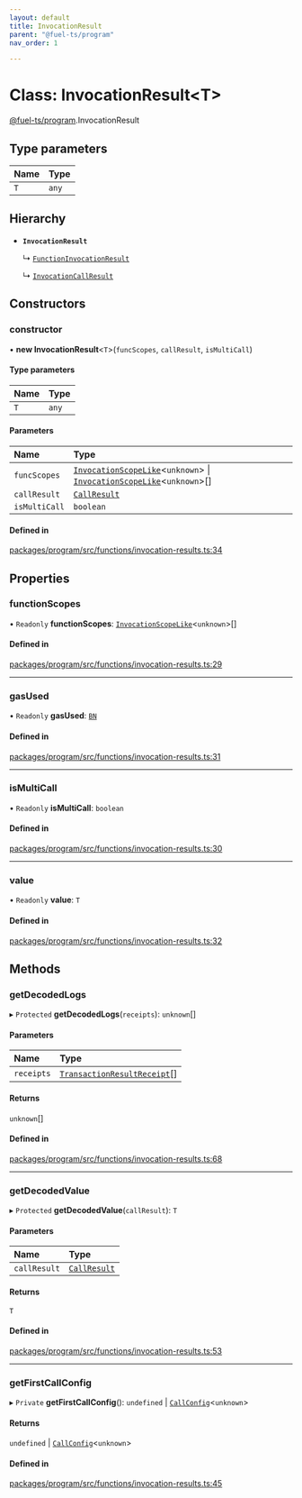 ```yaml
---
layout: default
title: InvocationResult
parent: "@fuel-ts/program"
nav_order: 1

---
```


# Class: InvocationResult<T\>

[@fuel-ts/program](../index.md).InvocationResult

## Type parameters

| Name | Type |
| :------ | :------ |
| `T` | `any` |

## Hierarchy

- **`InvocationResult`**

  ↳ [`FunctionInvocationResult`](FunctionInvocationResult.md)

  ↳ [`InvocationCallResult`](internal-InvocationCallResult.md)

## Constructors

### constructor

• **new InvocationResult**<`T`\>(`funcScopes`, `callResult`, `isMultiCall`)

#### Type parameters

| Name | Type |
| :------ | :------ |
| `T` | `any` |

#### Parameters

| Name | Type |
| :------ | :------ |
| `funcScopes` | [`InvocationScopeLike`](../index.md#invocationscopelike)<`unknown`\> \| [`InvocationScopeLike`](../index.md#invocationscopelike)<`unknown`\>[] |
| `callResult` | [`CallResult`](../namespaces/internal.md#callresult) |
| `isMultiCall` | `boolean` |

#### Defined in

[packages/program/src/functions/invocation-results.ts:34](https://github.com/FuelLabs/fuels-ts/blob/master/packages/program/src/functions/invocation-results.ts#L34)

## Properties

### functionScopes

• `Readonly` **functionScopes**: [`InvocationScopeLike`](../index.md#invocationscopelike)<`unknown`\>[]

#### Defined in

[packages/program/src/functions/invocation-results.ts:29](https://github.com/FuelLabs/fuels-ts/blob/master/packages/program/src/functions/invocation-results.ts#L29)

___

### gasUsed

• `Readonly` **gasUsed**: [`BN`](internal-BN.md)

#### Defined in

[packages/program/src/functions/invocation-results.ts:31](https://github.com/FuelLabs/fuels-ts/blob/master/packages/program/src/functions/invocation-results.ts#L31)

___

### isMultiCall

• `Readonly` **isMultiCall**: `boolean`

#### Defined in

[packages/program/src/functions/invocation-results.ts:30](https://github.com/FuelLabs/fuels-ts/blob/master/packages/program/src/functions/invocation-results.ts#L30)

___

### value

• `Readonly` **value**: `T`

#### Defined in

[packages/program/src/functions/invocation-results.ts:32](https://github.com/FuelLabs/fuels-ts/blob/master/packages/program/src/functions/invocation-results.ts#L32)

## Methods

### getDecodedLogs

▸ `Protected` **getDecodedLogs**(`receipts`): `unknown`[]

#### Parameters

| Name | Type |
| :------ | :------ |
| `receipts` | [`TransactionResultReceipt`](../namespaces/internal.md#transactionresultreceipt)[] |

#### Returns

`unknown`[]

#### Defined in

[packages/program/src/functions/invocation-results.ts:68](https://github.com/FuelLabs/fuels-ts/blob/master/packages/program/src/functions/invocation-results.ts#L68)

___

### getDecodedValue

▸ `Protected` **getDecodedValue**(`callResult`): `T`

#### Parameters

| Name | Type |
| :------ | :------ |
| `callResult` | [`CallResult`](../namespaces/internal.md#callresult) |

#### Returns

`T`

#### Defined in

[packages/program/src/functions/invocation-results.ts:53](https://github.com/FuelLabs/fuels-ts/blob/master/packages/program/src/functions/invocation-results.ts#L53)

___

### getFirstCallConfig

▸ `Private` **getFirstCallConfig**(): `undefined` \| [`CallConfig`](../index.md#callconfig)<`unknown`\>

#### Returns

`undefined` \| [`CallConfig`](../index.md#callconfig)<`unknown`\>

#### Defined in

[packages/program/src/functions/invocation-results.ts:45](https://github.com/FuelLabs/fuels-ts/blob/master/packages/program/src/functions/invocation-results.ts#L45)
